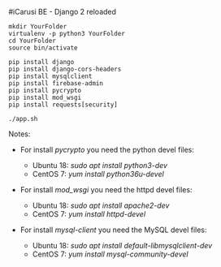 #iCarusi BE - Django 2 reloaded

```
mkdir YourFolder
virtualenv -p python3 YourFolder
cd YourFolder
source bin/activate

pip install django
pip install django-cors-headers
pip install mysqlclient
pip install firebase-admin
pip install pycrypto
pip install mod_wsgi
pip install requests[security]

./app.sh
```

Notes:
- For install *pycrypto* you need the python devel files:
  - Ubuntu 18: *sudo apt install python3-dev*
  - CentOS 7: *yum install python36u-devel*

- For install *mod_wsgi* you need the httpd devel files:
  - Ubuntu 18: *sudo apt install apache2-dev*
  - CentOS 7: *yum install httpd-devel*

- For install *mysql-client* you need the MySQL devel files:
  - Ubuntu 18: *sudo apt install default-libmysqlclient-dev*
  - CentOS 7: *yum install mysql-community-devel*


